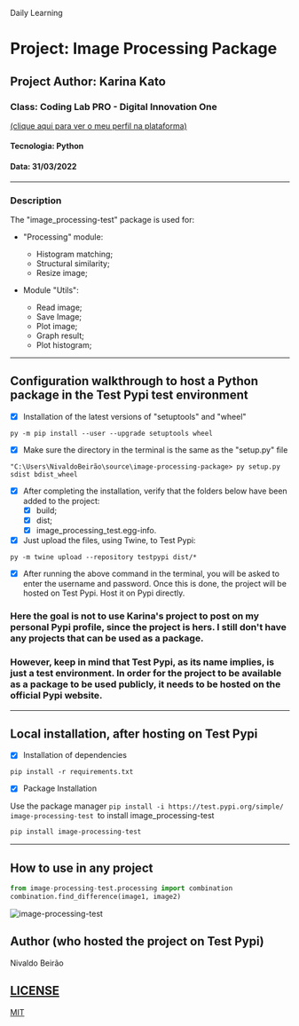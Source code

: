 Daily Learning

# Project: Image Processing Package
## Project Author: Karina Kato
### Class: Coding Lab PRO - Digital Innovation One
[(clique aqui para ver o meu perfil na plataforma)](https://web.dio.me/users/njtsb1)
#### Tecnologia: Python
#### Data: 31/03/2022
-----------------------------------------
### Description
The "image_processing-test" package is used for:

- "Processing" module:
  - Histogram matching;
  - Structural similarity;
  - Resize image;

- Module "Utils":
  - Read image;
  - Save Image;
  - Plot image;
  - Graph result;
  - Plot histogram;
---------------------------------------------
## Configuration walkthrough to host a Python package in the Test Pypi test environment

- [x] Installation of the latest versions of "setuptools" and "wheel"

```
py -m pip install --user --upgrade setuptools wheel
```
- [x] Make sure the directory in the terminal is the same as the "setup.py" file

```
"C:\Users\NivaldoBeirão\source\image-processing-package> py setup.py sdist bdist_wheel
```

- [x] After completing the installation, verify that the folders below have been added to the project:
  - [x] build;
  - [x] dist;
  - [x] image_processing_test.egg-info.

- [x] Just upload the files, using Twine, to Test Pypi:

```
py -m twine upload --repository testpypi dist/*
```

- [x] After running the above command in the terminal, you will be asked to enter the username and password. Once this is done, the project will be hosted on Test Pypi. Host it on Pypi directly.

### Here the goal is not to use Karina's project to post on my personal Pypi profile, since the project is hers. I still don't have any projects that can be used as a package.

### However, keep in mind that Test Pypi, as its name implies, is just a test environment. In order for the project to be available as a package to be used publicly, it needs to be hosted on the official Pypi website.
-------------------------------------------------- --
## Local installation, after hosting on Test Pypi

- [x] Installation of dependencies
```
pip install -r requirements.txt
```

- [x] Package Installation

Use the package manager ```pip install -i https://test.pypi.org/simple/ image-processing-test ```to install image_processing-test

```bash
pip install image-processing-test
```
-------------------------------------------------
## How to use in any project

```python
from image-processing-test.processing import combination
combination.find_difference(image1, image2)
``` 

![image-processing-test](https://user-images.githubusercontent.com/95108889/161140179-61a7b8aa-7113-4cd7-91cc-994ab85dba68.png) 

## Author (who hosted the project on Test Pypi)
Nivaldo Beirão

## [LICENSE](./LICENSE)
[MIT](https://choosealicense.com/licenses/mit/)
